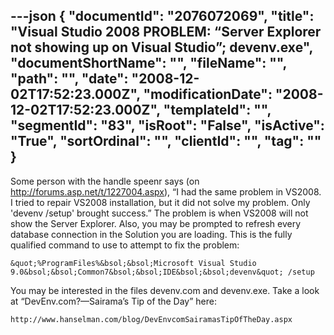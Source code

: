 ---json
{
  "documentId": "2076072069",
  "title": "Visual Studio 2008 PROBLEM: “Server Explorer not showing up on Visual Studio”; devenv.exe",
  "documentShortName": "",
  "fileName": "",
  "path": "",
  "date": "2008-12-02T17:52:23.000Z",
  "modificationDate": "2008-12-02T17:52:23.000Z",
  "templateId": "",
  "segmentId": "83",
  "isRoot": "False",
  "isActive": "True",
  "sortOrdinal": "",
  "clientId": "",
  "tag": ""
}
---

Some person with the handle speenr says (on http://forums.asp.net/t/1227004.aspx), “I had the same problem in VS2008. I tried to repair VS2008 installation, but it did not solve my problem. Only 'devenv /setup' brought success.” The problem is when VS2008 will not show the Server Explorer. Also, you may be prompted to refresh every database connection in the Solution you are loading. This is the fully qualified command to use to attempt to fix the problem:

    &quot;%ProgramFiles%&bsol;&bsol;Microsoft Visual Studio 9.0&bsol;&bsol;Common7&bsol;&bsol;IDE&bsol;&bsol;devenv&quot; /setup

You may be interested in the files devenv.com and devenv.exe. Take a look at “DevEnv.com?—Sairama’s Tip of the Day” here:

    http://www.hanselman.com/blog/DevEnvcomSairamasTipOfTheDay.aspx
